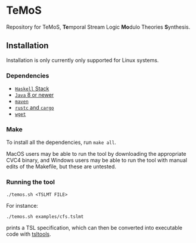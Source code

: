 # TeMoS

Repository for TeMoS, **Te**mporal Stream Logic **Mo**dulo Theories **S**ynthesis.

## Installation

Installation is only currently only supported for Linux systems.

### Dependencies
* [`Haskell` Stack](https://docs.haskellstack.org/en/stable/README/)
* [`Java` 8 or newer](https://www.java.com/en/download/)
* [`maven`](https://maven.apache.org/download.cgi)
* [`rustc` and `cargo`](https://doc.rust-lang.org/book/ch01-01-installation.html#installation)
* [`wget`](https://www.gnu.org/software/wget/)

### Make
To install all the dependencies, run `make all`.

MacOS users may be able to run the tool by downloading the appropriate CVC4 binary, and Windows users may be able to run the tool with manual edits of the Makefile, but these are untested.

### Running the tool
```
./temos.sh <TSLMT FILE>
```
For instance:
```
./temos.sh examples/cfs.tslmt
```
prints a TSL specification, which can then be converted into executable code with [tsltools](https://github.com/reactive-systems/tsltools).

